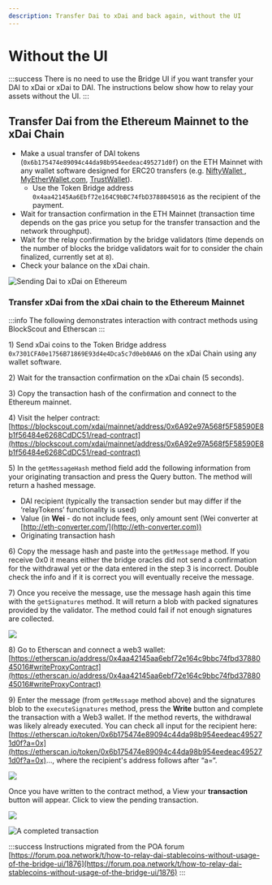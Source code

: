 ```yaml
---
description: Transfer Dai to xDai and back again, without the UI
---
```


# Without the UI

:::success
There is no need to use the Bridge UI if you want transfer your DAI to xDai or xDai to DAI. The instructions below show how to relay your assets without the UI.
:::

## Transfer Dai from the Ethereum Mainnet to the xDai Chain

* Make a usual transfer of DAI tokens (`0x6b175474e89094c44da98b954eedeac495271d0f`) on the ETH Mainnet with any wallet software designed for ERC20 transfers (e.g. [NiftyWallet ](https://chrome.google.com/webstore/detail/nifty-wallet/jbdaocneiiinmjbjlgalhcelgbejmnid?hl=en), [MyEtherWallet.com](http://myetherwallet.com), [TrustWallet](https://trustwallet.com)).
  * Use the Token Bridge address `0x4aa42145Aa6Ebf72e164C9bBC74fbD3788045016` as the recipient of the payment.
* Wait for transaction confirmation in the ETH Mainnet (transaction time depends on the gas price you setup for the transfer transaction and the network throughput).
* Wait for the relay confirmation by the bridge validators (time depends on the number of blocks  the bridge validators wait for to consider the chain finalized, currently set at  `8`).
* Check your balance on the xDai chain.

![Sending Dai to xDai on Ethereum](/img/bridges/screenshot_20191009-095817.jpg)

### Transfer xDai from the xDai chain to the Ethereum Mainnet

:::info
The following demonstrates interaction with contract methods using BlockScout and Etherscan
:::

1\) Send xDai coins to the Token Bridge address `0x7301CFA0e1756B71869E93d4e4Dca5c7d0eb0AA6` on the xDai Сhain using any wallet software.

2\) Wait for the transaction confirmation on the xDai chain (5 seconds).

3\) Copy the transaction hash of the confirmation and connect to the Ethereum mainnet.

4\) Visit the helper contract: [https://blockscout.com/xdai/mainnet/address/0x6A92e97A568f5F58590E8b1f56484e6268CdDC51/read-contract](https://blockscout.com/xdai/mainnet/address/0x6A92e97A568f5F58590E8b1f56484e6268CdDC51/read-contract)

5\) In the `getMessageHash` method field add the following information from your originating transaction and press the Query button. The method will return a hashed message.

* DAI recipient (typically the transaction sender but may differ if the ‘relayTokens’ functionality is used)
* Value (in **Wei** - do not include fees, only amount sent (Wei converter at [http://eth-converter.com/](http://eth-converter.com))
* Originating transaction hash

6\) Copy the message hash and paste into the `getMessage` method. If you receive 0x0 it means either the bridge oracles did not send a confirmation for the withdrawal yet or the data entered in the step 3 is incorrect. Double check the info and if it is correct you will eventually receive the message.

7\) Once you receive the message, use the message hash again this time with the `getSignatures` method. It will return a blob with packed signatures provided by the validator. The method could fail if not enough signatures are collected.

![](/img/bridges/blockscout1.jpg)

8\) Go to Etherscan and connect a web3 wallet: [https://etherscan.io/address/0x4aa42145aa6ebf72e164c9bbc74fbd3788045016#writeProxyContract](https://etherscan.io/address/0x4aa42145aa6ebf72e164c9bbc74fbd3788045016#writeProxyContract)

9\) Enter the message (from `getMessage` method above) and the signatures blob to the `executeSignatures` method, press the **Write** button and complete the transaction with a Web3 wallet. If the method reverts, the withdrawal was likely already executed. You can check all input for the recipient here: [https://etherscan.io/token/0x6b175474e89094c44da98b954eedeac495271d0f?a=0x](https://etherscan.io/token/0x6b175474e89094c44da98b954eedeac495271d0f?a=0x)..., where the recipient's address follows after “a=“.

![](/img/bridges/etherscan1.jpg)

Once you have written to the contract method, a View your **transaction** button will appear. Click to view the pending transaction.

![](/img/bridges/etherscan3.jpg)

![A completed transaction](/img/bridges/Etherscan2.jpg)

:::success
Instructions migrated from the POA forum [https://forum.poa.network/t/how-to-relay-dai-stablecoins-without-usage-of-the-bridge-ui/1876](https://forum.poa.network/t/how-to-relay-dai-stablecoins-without-usage-of-the-bridge-ui/1876)
:::
